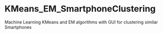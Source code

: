 # KMeans_EM_SmartphoneClustering
Machine Learning KMeans and EM algorithms with GUI for clustering similar Smartphones
